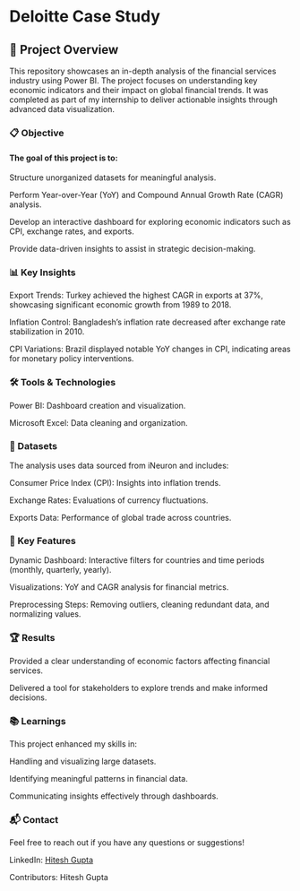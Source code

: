 # Deloitte Case Study

## 🚀 Project Overview

This repository showcases an in-depth analysis of the financial services industry using Power BI. The project focuses on understanding key economic indicators and their impact on global financial trends. It was completed as part of my internship to deliver actionable insights through advanced data visualization.

### 📋 Objective

#### The goal of this project is to:

Structure unorganized datasets for meaningful analysis.

Perform Year-over-Year (YoY) and Compound Annual Growth Rate (CAGR) analysis.

Develop an interactive dashboard for exploring economic indicators such as CPI, exchange rates, and exports.

Provide data-driven insights to assist in strategic decision-making.

### 📊 Key Insights

Export Trends: Turkey achieved the highest CAGR in exports at 37%, showcasing significant economic growth from 1989 to 2018.

Inflation Control: Bangladesh’s inflation rate decreased after exchange rate stabilization in 2010.

CPI Variations: Brazil displayed notable YoY changes in CPI, indicating areas for monetary policy interventions.

### 🛠️ Tools & Technologies

Power BI: Dashboard creation and visualization.

Microsoft Excel: Data cleaning and organization.

### 📁 Datasets

The analysis uses data sourced from iNeuron and includes:

Consumer Price Index (CPI): Insights into inflation trends.

Exchange Rates: Evaluations of currency fluctuations.

Exports Data: Performance of global trade across countries.

### 🔑 Key Features

Dynamic Dashboard: Interactive filters for countries and time periods (monthly, quarterly, yearly).

Visualizations: YoY and CAGR analysis for financial metrics.

Preprocessing Steps: Removing outliers, cleaning redundant data, and normalizing values.


### 🏆 Results

Provided a clear understanding of economic factors affecting financial services.

Delivered a tool for stakeholders to explore trends and make informed decisions.

### 📚 Learnings

This project enhanced my skills in:

Handling and visualizing large datasets.

Identifying meaningful patterns in financial data.

Communicating insights effectively through dashboards.

### 📬 Contact

Feel free to reach out if you have any questions or suggestions!

LinkedIn: [Hitesh Gupta](www.linkedin.com/in/hiteshgupta123) 



Contributors: Hitesh Gupta

